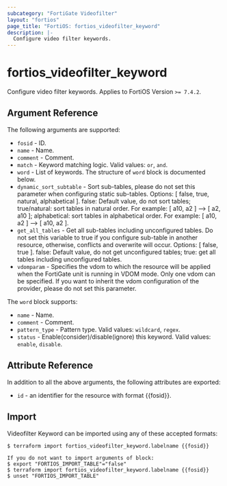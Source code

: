 ```yaml
---
subcategory: "FortiGate Videofilter"
layout: "fortios"
page_title: "FortiOS: fortios_videofilter_keyword"
description: |-
  Configure video filter keywords.
---
```


# fortios_videofilter_keyword
Configure video filter keywords. Applies to FortiOS Version `>= 7.4.2`.

## Argument Reference

The following arguments are supported:

* `fosid` - ID.
* `name` - Name.
* `comment` - Comment.
* `match` - Keyword matching logic. Valid values: `or`, `and`.
* `word` - List of keywords. The structure of `word` block is documented below.
* `dynamic_sort_subtable` - Sort sub-tables, please do not set this parameter when configuring static sub-tables. Options: [ false, true, natural, alphabetical ]. false: Default value, do not sort tables; true/natural: sort tables in natural order. For example: [ a10, a2 ] --> [ a2, a10 ]; alphabetical: sort tables in alphabetical order. For example: [ a10, a2 ] --> [ a10, a2 ].
* `get_all_tables` - Get all sub-tables including unconfigured tables. Do not set this variable to true if you configure sub-table in another resource, otherwise, conflicts and overwrite will occur. Options: [ false, true ]. false: Default value, do not get unconfigured tables; true: get all tables including unconfigured tables. 
* `vdomparam` - Specifies the vdom to which the resource will be applied when the FortiGate unit is running in VDOM mode. Only one vdom can be specified. If you want to inherit the vdom configuration of the provider, please do not set this parameter.

The `word` block supports:

* `name` - Name.
* `comment` - Comment.
* `pattern_type` - Pattern type. Valid values: `wildcard`, `regex`.
* `status` - Enable(consider)/disable(ignore) this keyword. Valid values: `enable`, `disable`.


## Attribute Reference

In addition to all the above arguments, the following attributes are exported:
* `id` - an identifier for the resource with format {{fosid}}.

## Import

Videofilter Keyword can be imported using any of these accepted formats:
```
$ terraform import fortios_videofilter_keyword.labelname {{fosid}}

If you do not want to import arguments of block:
$ export "FORTIOS_IMPORT_TABLE"="false"
$ terraform import fortios_videofilter_keyword.labelname {{fosid}}
$ unset "FORTIOS_IMPORT_TABLE"
```
